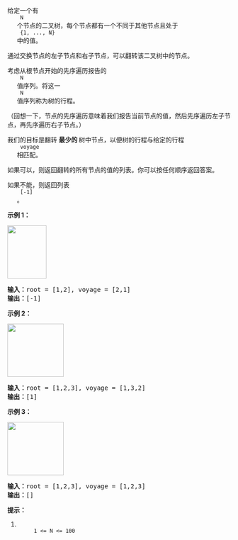 <html>
 <body>
  <p>
   给定一个有
   <code>
    N
   </code>
   个节点的二叉树，每个节点都有一个不同于其他节点且处于
   <code>
    {1, ..., N}
   </code>
   中的值。
  </p>
  <p>
   通过交换节点的左子节点和右子节点，可以翻转该二叉树中的节点。
  </p>
  <p>
   考虑从根节点开始的先序遍历报告的
   <code>
    N
   </code>
   值序列。将这一
   <code>
    N
   </code>
   值序列称为树的行程。
  </p>
  <p>
   （回想一下，节点的先序遍历意味着我们报告当前节点的值，然后先序遍历左子节点，再先序遍历右子节点。）
  </p>
  <p>
   我们的目标是翻转
   <strong>
    最少的
   </strong>
   树中节点，以便树的行程与给定的行程
   <code>
    voyage
   </code>
   相匹配。
  </p>
  <p>
   如果可以，则返回翻转的所有节点的值的列表。你可以按任何顺序返回答案。
  </p>
  <p>
   如果不能，则返回列表
   <code>
    [-1]
   </code>
   。
  </p>
  <p>
  </p>
  <p>
   <strong>
    示例 1：
   </strong>
  </p>
  <p>
   <strong>
    <img alt="" src="https://assets.leetcode-cn.com/aliyun-lc-upload/uploads/2019/01/05/1219-01.png" style="height: 120px; width: 88px;"/>
   </strong>
  </p>
  <pre><strong>输入：</strong>root = [1,2], voyage = [2,1]
<strong>输出：</strong>[-1]
</pre>
  <p>
   <strong>
    示例 2：
   </strong>
  </p>
  <p>
   <strong>
    <img alt="" src="https://assets.leetcode-cn.com/aliyun-lc-upload/uploads/2019/01/05/1219-02.png" style="height: 120px; width: 127px;"/>
   </strong>
  </p>
  <pre><strong>输入：</strong>root = [1,2,3], voyage = [1,3,2]
<strong>输出：</strong>[1]
</pre>
  <p>
   <strong>
    示例 3：
   </strong>
  </p>
  <p>
   <strong>
    <img alt="" src="https://assets.leetcode-cn.com/aliyun-lc-upload/uploads/2019/01/05/1219-02.png" style="height: 120px; width: 127px;"/>
   </strong>
  </p>
  <pre><strong>输入：</strong>root = [1,2,3], voyage = [1,2,3]
<strong>输出：</strong>[]
</pre>
  <p>
  </p>
  <p>
   <strong>
    提示：
   </strong>
  </p>
  <ol>
   <li>
    <code>
     1 &lt;= N &lt;= 100
    </code>
   </li>
  </ol>
 </body>
</html>
